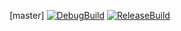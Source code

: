 [master]
[![DebugBuild](https://github.com/yuzuki5695/LE3B_06_MyGame/actions/workflows/DebugBuild.yml/badge.svg)](https://github.com/yuzuki5695/LE3B_06_MyGame/actions/workflows/DebugBuild.yml)
[![ReleaseBuild](https://github.com/yuzuki5695/LE3B_06_MyGame/actions/workflows/ReleaseBuild.yml/badge.svg)](https://github.com/yuzuki5695/LE3B_06_MyGame/actions/workflows/ReleaseBuild.yml)


